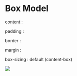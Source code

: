 # Box Model

content :

padding :

border :

margin :

box-sizing : default (content-box)

![](https://mdn.mozillademos.org/files/16558/box-model.png)
